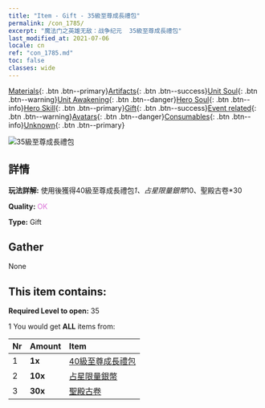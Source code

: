 ```yaml
---
title: "Item - Gift - 35級至尊成長禮包"
permalink: /con_1785/
excerpt: "魔法门之英雄无敌：战争纪元  35級至尊成長禮包"
last_modified_at: 2021-07-06
locale: cn
ref: "con_1785.md"
toc: false
classes: wide
---
```

 [Materials](/ItemsCN/){: .btn .btn--primary}[Artifacts](/ItemsCN/Artifacts/){: .btn .btn--success}[Unit Soul](/ItemsCN/UnitSoul/){: .btn .btn--warning}[Unit Awakening](/ItemsCN/UnitAwakening/){: .btn .btn--danger}[Hero Soul](/ItemsCN/HeroSoul/){: .btn .btn--info}[Hero Skill](/ItemsCN/HeroSkill/){: .btn .btn--primary}[Gift](/ItemsCN/Gift/){: .btn .btn--success}[Event related](/ItemsCN/Events/){: .btn .btn--warning}[Avatars](/ItemsCN/Avatars/){: .btn .btn--danger}[Consumables](/ItemsCN/Consumables/){: .btn .btn--info}[Unknown](/ItemsCN/Unknown/){: .btn .btn--primary}

 ![35級至尊成長禮包](/images/t/i_907221.png)

## 詳情
 **玩法詳解:** 使用後獲得40級至尊成長禮包*1、占星限量銀幣*10、聖殿古卷*30

 **Quality:** <span style="color: #DA70D6">OK</span>

 **Type:** Gift

## Gather

  None

## This item contains:

 **Required Level to open:** 35

 1 You would get **ALL** items  from:

  | Nr | Amount |     Item    |
  |:---|:-------|:------------|
  | 1 |  **1x** | [40級至尊成長禮包](/cn/Items/con_1786/) |  | 
  | 2 |  **10x** | [占星限量銀幣](/cn/Items/con_969/) |  | 
  | 3 |  **30x** | [聖殿古卷](/cn/Items/con_697/) |  | 
